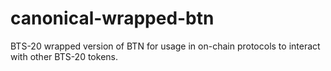 # canonical-wrapped-btn
BTS-20 wrapped version of BTN for usage in on-chain protocols to interact with other BTS-20 tokens.
